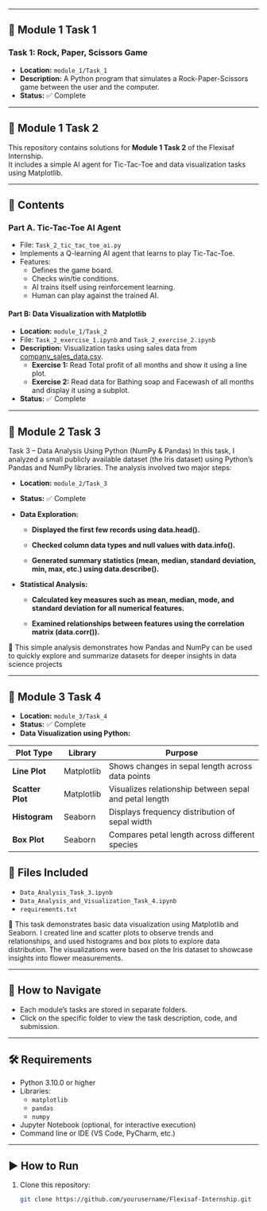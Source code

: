 
---

## 📌 Module 1 Task 1

### Task 1: Rock, Paper, Scissors Game
- **Location:** `module_1/Task_1`  
- **Description:** A Python program that simulates a Rock-Paper-Scissors game between the user and the computer.  
- **Status:** ✅ Complete  

---

## 📌 Module 1 Task 2

This repository contains solutions for **Module 1 Task 2** of the Flexisaf Internship.  
It includes a simple AI agent for Tic-Tac-Toe and data visualization tasks using Matplotlib.

---

## 📂 Contents

### Part A. Tic-Tac-Toe AI Agent
- File: `Task_2_tic_tac_toe_ai.py`
- Implements a Q-learning AI agent that learns to play Tic-Tac-Toe.
- Features:
  - Defines the game board.
  - Checks win/tie conditions.
  - AI trains itself using reinforcement learning.
  - Human can play against the trained AI.


#### Part B: Data Visualization with Matplotlib
- **Location:** `module_1/Task_2`
- File: `Task_2_exercise_1.ipynb` and `Task_2_exercise_2.ipynb`
- **Description:** Visualization tasks using sales data from [company_sales_data.csv](https://pynative.com/wp-content/uploads/2019/01/company_sales_data.csv).  
  - **Exercise 1:** Read Total profit of all months and show it using a line plot.  
  - **Exercise 2:** Read data for Bathing soap and Facewash of all months and display it using a subplot.  
- **Status:** ✅ Complete  

---

## 📌 Module 2 Task 3 
Task 3 – Data Analysis Using Python (NumPy & Pandas)
In this task, I analyzed a small publicly available dataset (the Iris dataset) using Python’s Pandas and NumPy libraries. The analysis involved two major steps:
- **Location:** `module_2/Task_3` 
- **Status:** ✅ Complete 
- **Data Exploration:**

  - **Displayed the first few records using data.head().**

  - **Checked column data types and null values with data.info().**

  - **Generated summary statistics (mean, median, standard deviation, min, max, etc.) using data.describe().**

- **Statistical Analysis:**

  - **Calculated key measures such as mean, median, mode, and standard deviation for all numerical features.**

  - **Examined relationships between features using the correlation matrix (data.corr()).**

🧩 This simple analysis demonstrates how Pandas and NumPy can be used to quickly explore and summarize datasets for deeper insights in data science projects

---
## 📌 Module 3 Task 4 
- **Location:** `module_3/Task_4` 
- **Status:** ✅ Complete 
- **Data Visualization using Python:**

| Plot Type        | Library    | Purpose                                                |
| ---------------- | ---------- | ------------------------------------------------------ |
| **Line Plot**    | Matplotlib | Shows changes in sepal length across data points       |
| **Scatter Plot** | Matplotlib | Visualizes relationship between sepal and petal length |
| **Histogram**    | Seaborn    | Displays frequency distribution of sepal width         |
| **Box Plot**     | Seaborn    | Compares petal length across different species         |

## 📂 Files Included
- `Data_Analysis_Task_3.ipynb`
- `Data_Analysis_and_Visualization_Task_4.ipynb`
- `requirements.txt`
  
🧩 This task demonstrates basic data visualization using Matplotlib and Seaborn.
I created line and scatter plots to observe trends and relationships, and used histograms and box plots to explore data distribution.
The visualizations were based on the Iris dataset to showcase insights into flower measurements.

---

## 🚀 How to Navigate

- Each module’s tasks are stored in separate folders.  
- Click on the specific folder to view the task description, code, and submission.  

---

## 🛠️ Requirements

- Python 3.10.0 or higher  
- Libraries:  
  - `matplotlib`  
  - `pandas`
  - `numpy` 
- Jupyter Notebook (optional, for interactive execution)  
- Command line or IDE (VS Code, PyCharm, etc.)  

---

## ▶️ How to Run

1. Clone this repository:  
   ```bash
   git clone https://github.com/yourusername/Flexisaf-Internship.git
